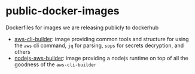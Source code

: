 # public-docker-images
Dockerfiles for images we are releasing publicly to dockerhub

* [aws-cli-builder](aws-cli-builder/): image providing common tools
  and structure for using the `aws` cli command, `jq` for parsing, `sops` for
  secrets decryption, and others
* [nodejs-aws-builder](nodejs-aws-builder/): image providing a nodejs runtime
  on top of all the goodness of the `aws-cli-builder`
